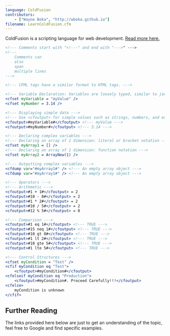 ```yaml
---
language: ColdFusion
contributors:
    - ["Wayne Boka", "http://wboka.github.io"]
filename: LearnColdFusion.cfm
---
```


ColdFusion is a scripting language for web development.
[Read more here.](http://www.adobe.com/products/coldfusion-family.html)

```ColdFusion
<!--- Comments start with "<!---" and end with "--->" --->
<!--- 
    Comments can
    also 
    span
    multiple lines
--->

<!--- CFML tags have a similar format to HTML tags. --->

<!--- Variable Declaration: Variables are loosely typed, similar to javascript --->
<cfset myVariable = "myValue" />
<cfset myNumber = 3.14 />

<!--- Displaying simple data --->
<!--- Use <cfoutput> for simple values such as strings, numbers, and expressions --->
<cfoutput>#myVariable#</cfoutput> <!--- myValue --->
<cfoutput>#myNumber#</cfoutput> <!--- 3.14 --->

<!--- Declaring complex variables --->
<!--- Declaring an array of 1 dimension: literal or bracket notation --->
<cfset myArray1 = [] />
<!--- Declaring an array of 1 dimension: function notation --->
<cfset myArray2 = ArrayNew(1) />

<!--- Outputting complex variables --->
<cfdump var="#myArray1#" /> <!--- An empty array object --->
<cfdump var="#myArray1#" /> <!--- An empty array object --->

<!--- Operators --->
<!--- Arithmetic --->
<cfoutput>#1 + 1#</cfoutput> = 2
<cfoutput>#10 - 8#</cfoutput> = 2
<cfoutput>#1 * 2#</cfoutput> = 2
<cfoutput>#10 / 5#</cfoutput> = 2
<cfoutput>#12 % 5#</cfoutput> = 0

<!--- Comparison --->
<cfoutput>#1 eq 1#</cfoutput> <!--- TRUE --->
<cfoutput>#15 neq 1#</cfoutput> <!--- TRUE --->
<cfoutput>#10 gt 8#</cfoutput> <!--- TRUE --->
<cfoutput>#1 lt 2#</cfoutput> <!--- TRUE --->
<cfoutput>#10 gte 5#</cfoutput> <!--- TRUE --->
<cfoutput>#1 lte 5#</cfoutput> <!--- TRUE --->

<!--- Control Structures --->
<cfset myCondition = "Test" />
<cfif myCondition eq "Test">
    <cfoutput>#myCondition#</cfoutput>
<cfelseif myCondition eq "Production">
    <cfoutput>#myCondition#. Proceed Carefully!!!</cfoutput>
<cfelse>
    myCondition is unknown
</cfif>
```
<!--        // While loop
        int fooWhile = 0;
        while(fooWhile < 100) {
            System.out.println(fooWhile);
            // Increment the counter
            // Iterated 100 times, fooWhile 0,1,2...99
            fooWhile++;
        }
        System.out.println("fooWhile Value: " + fooWhile);

        // Do While Loop
        int fooDoWhile = 0;
        do {
            System.out.println(fooDoWhile);
            // Increment the counter
            // Iterated 99 times, fooDoWhile 0->99
            fooDoWhile++;
        } while(fooDoWhile < 100);
        System.out.println("fooDoWhile Value: " + fooDoWhile);

        // For Loop
        int fooFor;
        // for loop structure => for(<start_statement>; <conditional>; <step>)
        for (fooFor = 0; fooFor < 10; fooFor++) {
            System.out.println(fooFor);
            // Iterated 10 times, fooFor 0->9
        }
        System.out.println("fooFor Value: " + fooFor);

        // For Each Loop
        // The for loop is also able to iterate over arrays as well as objects
        // that implement the Iterable interface.
        int[] fooList = {1, 2, 3, 4, 5, 6, 7, 8, 9};
        // for each loop structure => for (<object> : <iterable>)
        // reads as: for each element in the iterable
        // note: the object type must match the element type of the iterable.

        for (int bar : fooList) {
            System.out.println(bar);
            //Iterates 9 times and prints 1-9 on new lines
        }

        // Switch Case
        // A switch works with the byte, short, char, and int data types.
        // It also works with enumerated types (discussed in Enum Types), the
        // String class, and a few special classes that wrap primitive types:
        // Character, Byte, Short, and Integer.
        int month = 3;
        String monthString;
        switch (month) {
            case 1: monthString = "January";
                    break;
            case 2: monthString = "February";
                    break;
            case 3: monthString = "March";
                    break;
            default: monthString = "Some other month";
                     break;
        }
        System.out.println("Switch Case Result: " + monthString);

        // Conditional Shorthand
        // You can use the '?' operator for quick assignments or logic forks.
        // Reads as "If (statement) is true, use <first value>, otherwise, use
        // <second value>"
        int foo = 5;
        String bar = (foo < 10) ? "A" : "B";
        System.out.println(bar); // Prints A, because the statement is true


        ////////////////////////////////////////
        // Converting Data Types And Typecasting
        ////////////////////////////////////////

        // Converting data

        // Convert String To Integer
        Integer.parseInt("123");//returns an integer version of "123"

        // Convert Integer To String
        Integer.toString(123);//returns a string version of 123

        // For other conversions check out the following classes:
        // Double
        // Long
        // String

        // Typecasting
        // You can also cast Java objects, there's a lot of details and deals
        // with some more intermediate concepts. Feel free to check it out here:
        // http://docs.oracle.com/javase/tutorial/java/IandI/subclasses.html


        ///////////////////////////////////////
        // Classes And Functions
        ///////////////////////////////////////

        System.out.println("\n->Classes & Functions");

        // (definition of the Bicycle class follows)

        // Use new to instantiate a class
        Bicycle trek = new Bicycle();

        // Call object methods
        trek.speedUp(3); // You should always use setter and getter methods
        trek.setCadence(100);

        // toString returns this Object's string representation.
        System.out.println("trek info: " + trek.toString());

    } // End main method
} // End LearnJava class


// You can include other, non-public outer-level classes in a .java file


// Class Declaration Syntax:
// <public/private/protected> class <class name> {
//    // data fields, constructors, functions all inside.
//    // functions are called as methods in Java.
// }

class Bicycle {

    // Bicycle's Fields/Variables
    public int cadence; // Public: Can be accessed from anywhere
    private int speed;  // Private: Only accessible from within the class
    protected int gear; // Protected: Accessible from the class and subclasses
    String name; // default: Only accessible from within this package

    // Constructors are a way of creating classes
    // This is a constructor
    public Bicycle() {
        gear = 1;
        cadence = 50;
        speed = 5;
        name = "Bontrager";
    }

    // This is a constructor that takes arguments
    public Bicycle(int startCadence, int startSpeed, int startGear,
        String name) {
        this.gear = startGear;
        this.cadence = startCadence;
        this.speed = startSpeed;
        this.name = name;
    }

    // Function Syntax:
    // <public/private/protected> <return type> <function name>(<args>)

    // Java classes often implement getters and setters for their fields

    // Method declaration syntax:
    // <scope> <return type> <method name>(<args>)
    public int getCadence() {
        return cadence;
    }

    // void methods require no return statement
    public void setCadence(int newValue) {
        cadence = newValue;
    }

    public void setGear(int newValue) {
        gear = newValue;
    }

    public void speedUp(int increment) {
        speed += increment;
    }

    public void slowDown(int decrement) {
        speed -= decrement;
    }

    public void setName(String newName) {
        name = newName;
    }

    public String getName() {
        return name;
    }

    //Method to display the attribute values of this Object.
    @Override
    public String toString() {
        return "gear: " + gear + " cadence: " + cadence + " speed: " + speed +
            " name: " + name;
    }
} // end class Bicycle

// PennyFarthing is a subclass of Bicycle
class PennyFarthing extends Bicycle {
    // (Penny Farthings are those bicycles with the big front wheel.
    // They have no gears.)

    public PennyFarthing(int startCadence, int startSpeed){
        // Call the parent constructor with super
        super(startCadence, startSpeed, 0, "PennyFarthing");
    }

    // You should mark a method you're overriding with an @annotation.
    // To learn more about what annotations are and their purpose check this
    // out: http://docs.oracle.com/javase/tutorial/java/annotations/
    @Override
    public void setGear(int gear) {
        gear = 0;
    }
}

// Interfaces
// Interface declaration syntax
// <access-level> interface <interface-name> extends <super-interfaces> {
//     // Constants
//     // Method declarations
// }

// Example - Food:
public interface Edible {
	public void eat(); // Any class that implements this interface, must
                       // implement this method.
}

public interface Digestible {
	public void digest();
}


// We can now create a class that implements both of these interfaces.
public class Fruit implements Edible, Digestible {
    @Override
	public void eat() {
		// ...
	}

    @Override
	public void digest() {
		// ...
	}
}

// In Java, you can extend only one class, but you can implement many
// interfaces. For example:
public class ExampleClass extends ExampleClassParent implements InterfaceOne,
    InterfaceTwo {
    @Override
	public void InterfaceOneMethod() {
	}

    @Override
	public void InterfaceTwoMethod() {
	}
}


// Abstract Classes 
// Abstract Class declaration syntax
// <access-level> abstract <abstract-class-name> extends <super-abstract-classes> {
//     // Constants and variables
//     // Method declarations
// }

// Methods can't have bodies in an interface, unless the method is
// static. Also variables are NOT final by default, unlike an interface.
// Also abstract classes CAN have the "main" method.
// Abstract classes solve these problems.

public abstract class Animal 
{
	public abstract void makeSound();

	// Method can have a body
	public void eat()
	{
		System.out.println("I am an animal and I am Eating.");  
		// Note: We can access private variable here.
		age = 30;
	}

	// No need to initialize, however in an interface 
	// a variable is implicitly final and hence has
	// to be initialized.
	private int age;

	public void printAge()
	{
		System.out.println(age);  
	}

	// Abstract classes can have main function.
	public static void main(String[] args)
	{
		System.out.println("I am abstract");
	}
}

class Dog extends Animal
{
	// Note still have to override the abstract methods in the
	// abstract class.
	@Override
	public void makeSound()
	{
		System.out.println("Bark");
		// age = 30;	==> ERROR!	age is private to Animal
	}

	// NOTE: You will get an error if you used the 
	// @Override annotation here, since java doesn't allow
	// overriding of static methods.
	// What is happening here is called METHOD HIDING.
	// Check out this awesome SO post: http://stackoverflow.com/questions/16313649/
	public static void main(String[] args)
	{
		Dog pluto = new Dog();
		pluto.makeSound();
		pluto.eat();
		pluto.printAge();
	}
}
-->

## Further Reading

The links provided here below are just to get an understanding of the topic, feel free to Google and find specific examples.

